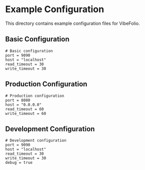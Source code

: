 # Example Configuration

This directory contains example configuration files for VibeFolio.

## Basic Configuration

```hcl
# Basic configuration
port = 9090
host = "localhost"
read_timeout = 30
write_timeout = 30
```

## Production Configuration

```hcl
# Production configuration
port = 8080
host = "0.0.0.0"
read_timeout = 60
write_timeout = 60
```

## Development Configuration

```hcl
# Development configuration
port = 9090
host = "localhost"
read_timeout = 30
write_timeout = 30
debug = true
```
